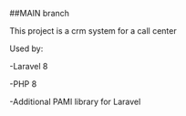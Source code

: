##MAIN branch 


This project is a crm system for a call center


Used by:

-Laravel 8

-PHP 8

-Additional PAMI library for Laravel
